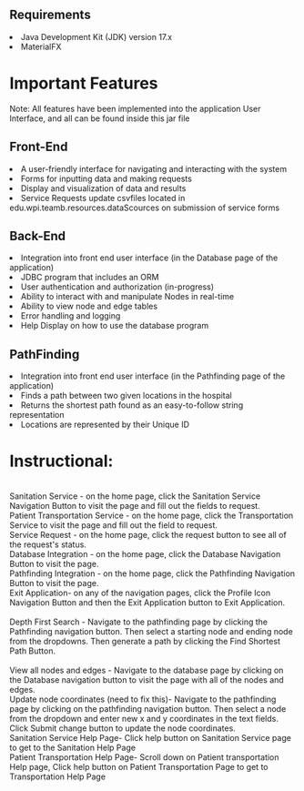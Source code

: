 
## Requirements
<li>Java Development Kit (JDK) version 17.x
<li>MaterialFX

# Important Features
Note: All features have been implemented into the application User Interface, and all
can be found inside this jar file

## Front-End
<li>A user-friendly interface for navigating and interacting with the system
<li>Forms for inputting data and making requests
<li>Display and visualization of data and results
<li>Service Requests update csvfiles located in edu.wpi.teamb.resources.dataScources on submission of service forms


## Back-End
<li>Integration into front end user interface (in the Database page of the application)
<li>JDBC program that includes an ORM
<li>User authentication and authorization (in-progress)
<li>Ability to interact with and manipulate Nodes in real-time
<li>Ability to view node and edge tables
<li>Error handling and logging
<li>Help Display on how to use the database program


## PathFinding
<li>Integration into front end user interface (in the Pathfinding page of the application)
<li>Finds a path between two given locations in the hospital
<li>Returns the shortest path found as an easy-to-follow string representation
<li>Locations are represented by their Unique ID

# Instructional:

<br>Sanitation Service - on the home page, click the Sanitation Service Navigation Button to visit the page and fill out the fields to request.
<br>Patient Transportation Service - on the home page, click the Transportation Service to visit the page and fill out the field to request.
<br>Service Request - on the home page, click the request button to see all of the request's status.
<br>Database Integration - on the home page, click the Database Navigation Button to visit the page.
<br>Pathfinding Integration - on the home page, click the Pathfinding Navigation Button to visit the page.
<br>Exit Application- on any of the navigation pages, click the Profile Icon Navigation Button and then the Exit Application button to Exit Application.
<br>
<br>Depth First Search - Navigate to the pathfinding page by clicking the Pathfinding navigation button. Then select a starting node and ending node from the dropdowns. Then generate a path by clicking the Find Shortest Path Button.
<br>
<br>View all nodes and edges - Navigate to the database page by clicking on the Database navigation button to visit the page with all of the nodes and edges.
<br>Update node coordinates (need to fix this)- Navigate to the pathfinding page by clicking on the pathfinding navigation button. Then select a node from the dropdown 
and enter new x and y coordinates in the text fields. Click Submit change button to update the node coordinates.
<br>Sanitation Service Help Page- Click help button on Sanitation Service page to get to the Sanitation Help Page
<br>Patient Transportation Help Page- Scroll down on Patient transportation Help page, Click help button on Patient Transportation Page to get to Transportation Help Page

